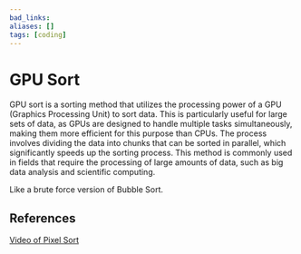 ```yaml
---
bad_links: 
aliases: []
tags: [coding]
---
```

# GPU Sort

GPU sort is a sorting method that utilizes the processing power of a GPU (Graphics Processing Unit) to sort data. This is particularly useful for large sets of data, as GPUs are designed to handle multiple tasks simultaneously, making them more efficient for this purpose than CPUs. The process involves dividing the data into chunks that can be sorted in parallel, which significantly speeds up the sorting process. This method is commonly used in fields that require the processing of large amounts of data, such as big data analysis and scientific computing. 

Like a brute force version of Bubble Sort.

## References

[Video of Pixel Sort](https://www.youtube.com/watch?v=HMmmBDRy-jE)